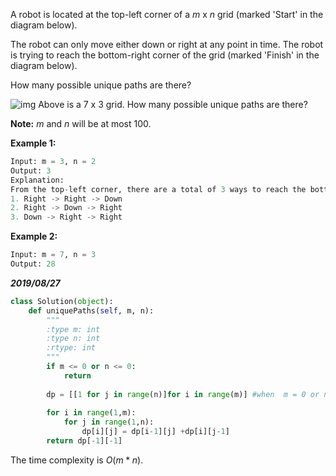 A robot is located at the top-left corner of a *m* x *n* grid (marked 'Start' in the diagram below).

The robot can only move either down or right at any point in time. The robot is trying to reach the bottom-right corner of the grid (marked 'Finish' in the diagram below).

How many possible unique paths are there?

![img](https://assets.leetcode.com/uploads/2018/10/22/robot_maze.png)
Above is a 7 x 3 grid. How many possible unique paths are there?

**Note:** *m* and *n* will be at most 100.

**Example 1:**

```python
Input: m = 3, n = 2
Output: 3
Explanation:
From the top-left corner, there are a total of 3 ways to reach the bottom-right corner:
1. Right -> Right -> Down
2. Right -> Down -> Right
3. Down -> Right -> Right
```

**Example 2:**

```python
Input: m = 7, n = 3
Output: 28
```

***2019/08/27***

```python
class Solution(object):
    def uniquePaths(self, m, n):
        """
        :type m: int
        :type n: int
        :rtype: int
        """
        if m <= 0 or n <= 0:
            return 
        
        dp = [[1 for j in range(n)]for i in range(m)] #when  m = 0 or n = 0, dp[m][n] = 1
        
        for i in range(1,m):
            for j in range(1,n):
                dp[i][j] = dp[i-1][j] +dp[i][j-1]
        return dp[-1][-1]
```

The time complexity is $O(m*n)$.

